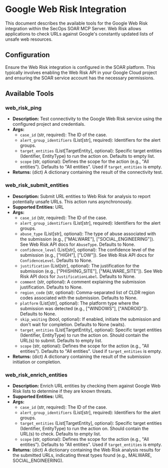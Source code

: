 # Google Web Risk Integration

This document describes the available tools for the Google Web Risk integration within the SecOps SOAR MCP Server. Web Risk allows applications to check URLs against Google's constantly updated lists of unsafe web resources.

## Configuration

Ensure the Web Risk integration is configured in the SOAR platform. This typically involves enabling the Web Risk API in your Google Cloud project and ensuring the SOAR service account has the necessary permissions.

## Available Tools

### web_risk_ping
- **Description:** Test connectivity to the Google Web Risk service using the configured project and credentials.
- **Args:**
    - `case_id` (str, required): The ID of the case.
    - `alert_group_identifiers` (List[str], required): Identifiers for the alert groups.
    - `target_entities` (List[TargetEntity], optional): Specific target entities (Identifier, EntityType) to run the action on. Defaults to empty list.
    - `scope` (str, optional): Defines the scope for the action (e.g., "All entities"). Defaults to "All entities". Used if `target_entities` is empty.
- **Returns:** (dict) A dictionary containing the result of the connectivity test.

### web_risk_submit_entities
- **Description:** Submit URL entities to Web Risk for analysis to report potentially unsafe URLs. This action runs asynchronously.
- **Supported Entities:** URL
- **Args:**
    - `case_id` (str, required): The ID of the case.
    - `alert_group_identifiers` (List[str], required): Identifiers for the alert groups.
    - `abuse_type` (List[str], optional): The type of abuse associated with the submission (e.g., ["MALWARE"], ["SOCIAL_ENGINEERING"]). See Web Risk API docs for `AbuseType`. Defaults to None.
    - `confidence_level` (List[str], optional): The confidence level of the submission (e.g., ["HIGH"], ["LOW"]). See Web Risk API docs for `ConfidenceLevel`. Defaults to None.
    - `justification` (List[str], optional): The justification for the submission (e.g., ["PHISHING_SITE"], ["MALWARE_SITE"]). See Web Risk API docs for `JustificationLabel`. Defaults to None.
    - `comment` (str, optional): A comment explaining the submission justification. Defaults to None.
    - `region_code` (str, optional): Comma-separated list of CLDR region codes associated with the submission. Defaults to None.
    - `platform` (List[str], optional): The platform type where the submission was detected (e.g., ["WINDOWS"], ["ANDROID"]). Defaults to None.
    - `skip_waiting` (bool, optional): If enabled, initiate the submission and don't wait for completion. Defaults to None (waits).
    - `target_entities` (List[TargetEntity], optional): Specific target entities (Identifier, EntityType) to run the action on. Should contain the URL(s) to submit. Defaults to empty list.
    - `scope` (str, optional): Defines the scope for the action (e.g., "All entities"). Defaults to "All entities". Used if `target_entities` is empty.
- **Returns:** (dict) A dictionary containing the result of the submission initiation or completion.

### web_risk_enrich_entities
- **Description:** Enrich URL entities by checking them against Google Web Risk lists to determine if they are known threats.
- **Supported Entities:** URL
- **Args:**
    - `case_id` (str, required): The ID of the case.
    - `alert_group_identifiers` (List[str], required): Identifiers for the alert groups.
    - `target_entities` (List[TargetEntity], optional): Specific target entities (Identifier, EntityType) to run the action on. Should contain the URL(s) to check. Defaults to empty list.
    - `scope` (str, optional): Defines the scope for the action (e.g., "All entities"). Defaults to "All entities". Used if `target_entities` is empty.
- **Returns:** (dict) A dictionary containing the Web Risk analysis results for the submitted URLs, indicating threat types found (e.g., MALWARE, SOCIAL_ENGINEERING).
